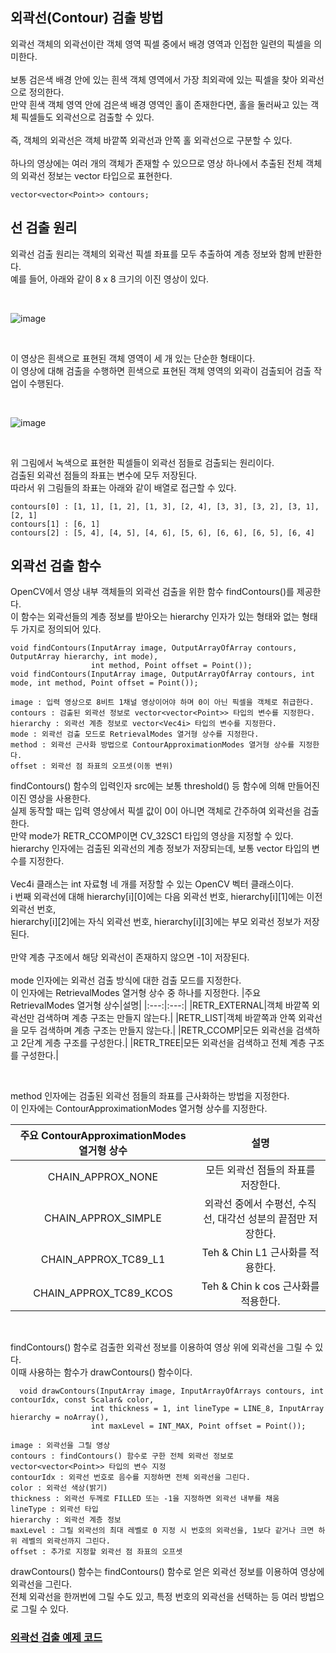 ## 외곽선(Contour) 검출 방법

외곽선 객체의 외곽선이란 객체 영역 픽셀 중에서 배경 영역과 인접한 일련의 픽셀을 의미한다.
<br>
<br>
보통 검은색 배경 안에 있는 흰색 객체 영역에서 가장 최외곽에 있는 픽셀을 찾아 외곽선으로 정의한다.
<br>
만약 흰색 객체 영역 안에 검은색 배경 영역인 홀이 존재한다면, 홀을 둘러싸고 있는 객체 픽셀들도 외곽선으로 검출할 수 있다.
<br>
<br>
즉, 객체의 외곽선은 객체 바깥쪽 외곽선과 안쪽 홀 외곽선으로 구분할 수 있다.
<br>
<br>
하나의 영상에는 여러 개의 객체가 존재할 수 있으므로 영상 하나에서 추출된 전체 객체의 외곽선 정보는 vector 타입으로 표현한다.

```
vector<vector<Point>> contours;
```

## 선 검출 원리

외곽선 검출 원리는 객체의 외곽선 픽셀 좌표를 모두 추출하여 계층 정보와 함께 반환한다.
<br>
예를 들어, 아래와 같이 8 x 8 크기의 이진 영상이 있다.

<br>

![image](https://user-images.githubusercontent.com/87363461/203916698-8d493973-e287-4290-85ef-e31ff0289934.png)

<br>

이 영상은 흰색으로 표현된 객체 영역이 세 개 있는 단순한 형태이다.
<br>
이 영상에 대해 검출을 수행하면 흰색으로 표현된 객체 영역의 외곽이 검출되어 검출 작업이 수행된다.

<br>

![image](https://user-images.githubusercontent.com/87363461/203916760-16f3a501-e836-4b8d-8048-50f5d83b2e1b.png)


<br>

위 그림에서 녹색으로 표현한 픽셀들이 외곽선 점들로 검출되는 원리이다.
<br>
검출된 외곽선 점들의 좌표는 변수에 모두 저장된다.
<br>
따라서 위 그림들의 좌표는 아래와 같이 배열로 접근할 수 있다.

```
contours[0] : [1, 1], [1, 2], [1, 3], [2, 4], [3, 3], [3, 2], [3, 1], [2, 1]
contours[1] : [6, 1]
contours[2] : [5, 4], [4, 5], [4, 6], [5, 6], [6, 6], [6, 5], [6, 4]
```

## 외곽선 검출 함수
OpenCV에서 영상 내부 객체들의 외곽선 검출을 위한 함수 findContours()를 제공한다.
<br>
이 함수는 외곽선들의 계층 정보를 받아오는 hierarchy 인자가 있는 형태와 없는 형태 두 가지로 정의되어 있다.

```
void findContours(InputArray image, OutputArrayOfArray contours, OutputArray hierarchy, int mode),
                  int method, Point offset = Point());
void findContours(InputArray image, OutputArrayOfArray contours, int mode, int method, Point offset = Point());

image : 입력 영상으로 8비트 1채널 영상이어야 하며 0이 아닌 픽셀을 객체로 취급한다.
contours : 검출된 외곽선 정보로 vector<vector<Point>> 타입의 변수를 지정한다.
hierarchy : 외곽선 계층 정보로 vector<Vec4i> 타입의 변수를 지정한다.
mode : 외곽선 검출 모드로 RetrievalModes 열거형 상수를 지정한다.
method : 외곽선 근사화 방법으로 ContourApproximationModes 열거형 상수를 지정한다.
offset : 외곽선 점 좌표의 오프셋(이동 변위)
```

findContours() 함수의 입력인자 src에는 보통 threshold() 등 함수에 의해 만들어진 이진 영상을 사용한다.
<br>
실제 동작할 때는 입력 영상에서 픽셀 값이 0이 아니면 객체로 간주하여 외곽선을 검출한다.
<br>
만약 mode가 RETR_CCOMP이면 CV_32SC1 타입의 영상을 지정할 수 있다.
<br>
hierarchy 인자에는 검출된 외곽선의 계층 정보가 저장되는데, 보통 vector<Vec4i> 타입의 변수를 지정한다.
<br>
<br>
Vec4i 클래스는 int 자료형 네 개를 저장할 수 있는 OpenCV 벡터 클래스이다.
<br>
i 번째 외곽선에 대해 hierarchy[i][0]에는 다음 외곽선 번호, hierarchy[i][1]에는 이전 외곽선 번호,
<br>
hierarchy[i][2]에는 자식 외곽선 번호, hierarchy[i][3]에는 부모 외곽선 정보가 저장된다.
<br>
<br>
만약 계층 구조에서 해당 외곽선이 존재하지 않으면 -1이 저장된다.
<br>
<br>
mode 인자에는 외곽선 검출 방식에 대한 검출 모드를 지정한다.
<br>
이 인자에는 RetrievalModes 열거형 상수 중 하나를 지정한다.
|주요 RetrievalModes 열거형 상수|설명|
|:---:|:---:|
|RETR_EXTERNAL|객체 바깥쪽 외곽선만 검색하며 계층 구조는 만들지 않는다.|
|RETR_LIST|객체 바깥쪽과 안쪽 외곽선을 모두 검색하며 계층 구조는 만들지 않는다.|
|RETR_CCOMP|모든 외곽선을 검색하고 2단계 게층 구조를 구성한다.|
|RETR_TREE|모든 외곽선을 검색하고 전체 계층 구조를 구성한다.|
 
  <br>
  
method 인자에는 검출된 외곽선 점들의 좌표를 근사화하는 방법을 지정한다.
<br>
이 인자에는 ContourApproximationModes 열거형 상수를 지정한다.
  
|주요 ContourApproximationModes 열거형 상수|설명|
|:---:|:---:|
|CHAIN_APPROX_NONE|모든 외곽선 점들의 좌표를 저장한다.|
|CHAIN_APPROX_SIMPLE|외곽선 중에서 수평선, 수직선, 대각선 성분의 끝점만 저장한다.|
|CHAIN_APPROX_TC89_L1|Teh & Chin L1 근사화를 적용한다.|
|CHAIN_APPROX_TC89_KCOS|Teh & Chin k cos 근사화를 적용한다.|
 
<br>
  
findContours() 함수로 검출한 외곽선 정보를 이용하여 영상 위에 외곽선을 그릴 수 있다.
<br>
이때 사용하는 함수가 drawContours() 함수이다.
```
  void drawContours(InputArray image, InputArrayOfArrays contours, int contourIdx, const Scalar& color, 
                  int thickness = 1, int lineType = LINE_8, InputArray hierarchy = noArray(),
                  int maxLevel = INT_MAX, Point offset = Point());

image : 외곽선을 그릴 영상
contours : findContours() 함수로 구한 전체 외곽선 정보로 vector<vector<Point>> 타입의 변수 지정
contourIdx : 외곽선 번호로 음수를 지정하면 전체 외곽선을 그린다.
color : 외곽선 색상(밝기)
thickness : 외곽선 두께로 FILLED 또는 -1을 지정하면 외곽선 내부를 채움
lineType : 외곽선 타입
hierarchy : 외곽선 계층 정보
maxLevel : 그릴 외곽선의 최대 레벨로 0 지정 시 번호의 외곽선을, 1보다 같거나 크면 하위 레벨의 외곽선까지 그린다.
offset : 추가로 지정할 외곽선 점 좌표의 오프셋
```
  
drawContours() 함수는 findContours() 함수로 얻은 외곽선 정보를 이용하여 영상에 외곽선을 그린다.
<br>
전체 외곽선을 한꺼번에 그릴 수도 있고, 특정 번호의 외곽선을 선택하는 등 여러 방법으로 그릴 수 있다.
  
### [외곽선 검출 예제 코드]()
